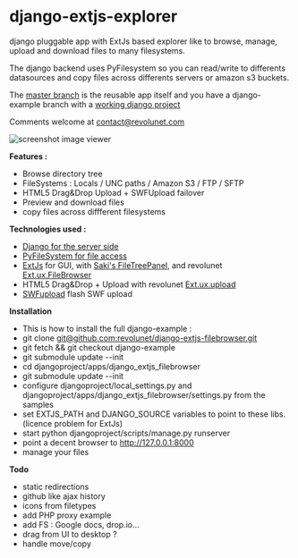 django-extjs-explorer
=====================

django pluggable app with ExtJs based explorer like to browse, manage, upload and download files to many filesystems.

The django backend uses PyFilesystem so you can read/write to differents datasources and copy files across differents servers or amazon s3 buckets.

The  [master branch][12] is the reusable app itself and you have a django-example branch with a [working django project][13]

Comments welcome at [contact@revolunet.com][8]
 
![screenshot image viewer][9]

**Features :**

 * Browse directory tree
 * FileSystems : Locals / UNC paths / Amazon S3 / FTP / SFTP
 * HTML5 Drag&Drop Upload + SWFUpload failover
 * Preview and download files
 * copy files across diffferent filesystems
 
 
**Technologies used :**
 
 * [Django for the server side][1]
 * [PyFileSystem for file access][2]
 * [ExtJs][3] for GUI, with [Saki's FileTreePanel][4], and revolunet [Ext.ux.FileBrowser][5]
 * HTML5 Drag&Drop + Upload with revolunet [Ext.ux.upload][6]
 * [SWFupload][7] flash SWF upload
 
 
**Installation**

 * This is how to install the full django-example :
 * git clone [git@github.com:revolunet/django-extjs-filebrowser.git][11]
 * git fetch && git checkout django-example
 * git submodule update --init
 * cd djangoproject/apps/django_extjs_filebrowser
 * git submodule update --init
 * configure djangoproject/local_settings.py and djangoproject/apps/django_extjs_filebrowser/settings.py from the samples
 * set EXTJS_PATH and DJANGO_SOURCE variables to point to these libs. (licence problem for ExtJs)
 * start python djangoproject/scripts/manage.py runserver
 * point a decent browser to http://127.0.0.1:8000
 * manage your files
 
**Todo**

 * static redirections
 * github like ajax history
 * icons from filetypes
 * add PHP proxy example
 * add FS : Google docs, drop.io...
 * drag from UI to desktop ?
 * handle move/copy


  [1]: http://www.djangoproject.com
  [2]: http://code.google.com/p/pyfilesystem/
  [3]: http://www.sencha.com
  [4]: http://filetree.extjs.eu/
  [5]: https://github.com/revolunet/Ext.ux.filebrowser
  [6]: https://github.com/revolunet/Ext.ux.upload
  [7]: http://www.swfupload.org
  [8]: mailto:contact@revolunet.com
  [9]: https://github.com/revolunet/django-extjs-filebrowser/raw/django-example/example.jpg
  [10]: https://github.com/revolunet/django-extjs-filebrowser/tree/master/djangoproject/apps/django_extjs_filebrowser
  [11]: git@github.com:revolunet/django-extjs-filebrowser.git
  [12]: https://github.com/revolunet/django-extjs-filebrowser/tree/master
  [13]: https://github.com/revolunet/django-extjs-filebrowser/tree/django-example
  